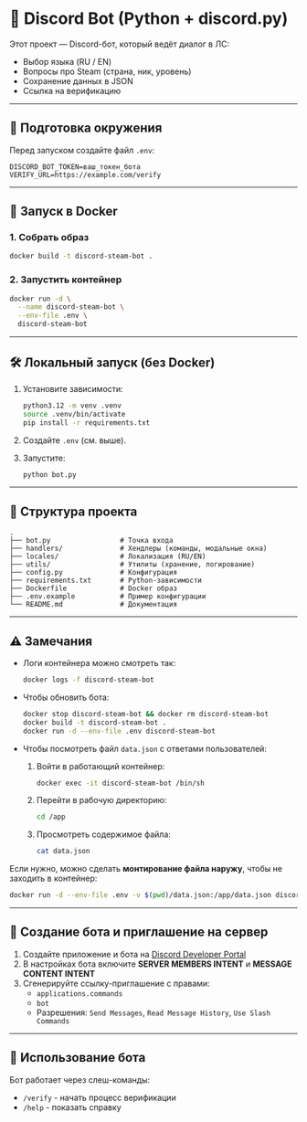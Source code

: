 # 🚀 Discord Bot (Python + discord.py)

Этот проект — Discord-бот, который ведёт диалог в ЛС:
- Выбор языка (RU / EN)
- Вопросы про Steam (страна, ник, уровень)
- Сохранение данных в JSON
- Ссылка на верификацию

---

## 🔧 Подготовка окружения

Перед запуском создайте файл `.env`:

```env
DISCORD_BOT_TOKEN=ваш_токен_бота
VERIFY_URL=https://example.com/verify
```

---

## 🐳 Запуск в Docker

### 1. Собрать образ

```bash
docker build -t discord-steam-bot .
```

### 2. Запустить контейнер

```bash
docker run -d \
  --name discord-steam-bot \
  --env-file .env \
  discord-steam-bot
```

---

## 🛠 Локальный запуск (без Docker)

1. Установите зависимости:

   ```bash
   python3.12 -m venv .venv
   source .venv/bin/activate
   pip install -r requirements.txt
   ```

2. Создайте `.env` (см. выше).

3. Запустите:

   ```bash
   python bot.py
   ```

---

## 📂 Структура проекта

```
.
├── bot.py                 # Точка входа
├── handlers/              # Хендлеры (команды, модальные окна)
├── locales/               # Локализация (RU/EN)
├── utils/                 # Утилиты (хранение, логирование)
├── config.py              # Конфигурация
├── requirements.txt       # Python-зависимости
├── Dockerfile             # Docker образ
├── .env.example           # Пример конфигурации
└── README.md              # Документация
```

---

## ⚠️ Замечания

* Логи контейнера можно смотреть так:

  ```bash
  docker logs -f discord-steam-bot
  ```

* Чтобы обновить бота:

  ```bash
  docker stop discord-steam-bot && docker rm discord-steam-bot
  docker build -t discord-steam-bot .
  docker run -d --env-file .env discord-steam-bot
  ```

* Чтобы посмотреть файл `data.json` с ответами пользователей:

  1. Войти в работающий контейнер:

     ```bash
     docker exec -it discord-steam-bot /bin/sh
     ```
  2. Перейти в рабочую директорию:

     ```sh
     cd /app
     ```
  3. Просмотреть содержимое файла:

     ```sh
     cat data.json
     ```

Если нужно, можно сделать **монтирование файла наружу**, чтобы не заходить в контейнер:

```bash
docker run -d --env-file .env -v $(pwd)/data.json:/app/data.json discord-steam-bot
```

---

## 🔗 Создание бота и приглашение на сервер

1. Создайте приложение и бота на [Discord Developer Portal](https://discord.com/developers/applications)
2. В настройках бота включите **SERVER MEMBERS INTENT** и **MESSAGE CONTENT INTENT**
3. Сгенерируйте ссылку-приглашение с правами:
   - `applications.commands`
   - `bot`
   - Разрешения: `Send Messages`, `Read Message History`, `Use Slash Commands`

---

## 💬 Использование бота

Бот работает через слеш-команды:
- `/verify` - начать процесс верификации
- `/help` - показать справку
